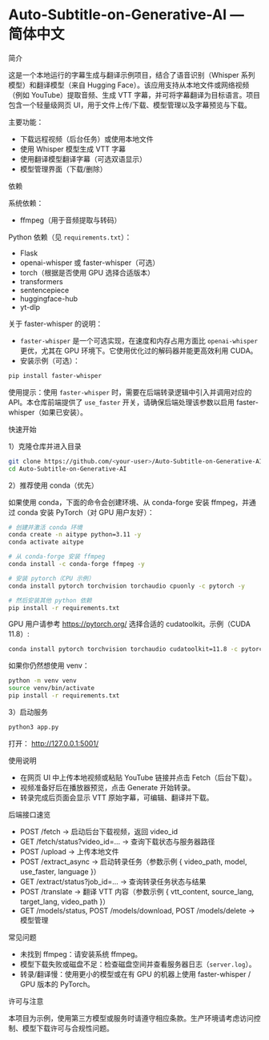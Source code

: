 # Auto-Subtitle-on-Generative-AI — 简体中文

简介

这是一个本地运行的字幕生成与翻译示例项目，结合了语音识别（Whisper 系列模型）和翻译模型（来自 Hugging Face）。该应用支持从本地文件或网络视频（例如 YouTube）提取音频、生成 VTT 字幕，并可将字幕翻译为目标语言。项目包含一个轻量级网页 UI，用于文件上传/下载、模型管理以及字幕预览与下载。

主要功能：
- 下载远程视频（后台任务）或使用本地文件
- 使用 Whisper 模型生成 VTT 字幕
- 使用翻译模型翻译字幕（可选双语显示）
- 模型管理界面（下载/删除）

依赖

系统依赖：
- ffmpeg（用于音频提取与转码）

Python 依赖（见 `requirements.txt`）：
- Flask
- openai-whisper 或 faster-whisper（可选）
- torch（根据是否使用 GPU 选择合适版本）
- transformers
- sentencepiece
- huggingface-hub
- yt-dlp

关于 faster-whisper 的说明：
- `faster-whisper` 是一个可选实现，在速度和内存占用方面比 `openai-whisper` 更优，尤其在 GPU 环境下。它使用优化过的解码器并能更高效利用 CUDA。
- 安装示例（可选）：

```bash
pip install faster-whisper
```

使用提示：使用 `faster-whisper` 时，需要在后端转录逻辑中引入并调用对应的 API。本仓库前端提供了 `use_faster` 开关，请确保后端处理该参数以启用 faster-whisper（如果已安装）。

快速开始

1）克隆仓库并进入目录

```bash
git clone https://github.com/<your-user>/Auto-Subtitle-on-Generative-AI.git
cd Auto-Subtitle-on-Generative-AI
```

2）推荐使用 conda（优先）

如果使用 conda，下面的命令会创建环境、从 conda-forge 安装 ffmpeg，并通过 conda 安装 PyTorch（对 GPU 用户友好）：

```bash
# 创建并激活 conda 环境
conda create -n aitype python=3.11 -y
conda activate aitype

# 从 conda-forge 安装 ffmpeg
conda install -c conda-forge ffmpeg -y

# 安装 pytorch（CPU 示例）
conda install pytorch torchvision torchaudio cpuonly -c pytorch -y

# 然后安装其他 python 依赖
pip install -r requirements.txt
```

GPU 用户请参考 https://pytorch.org/ 选择合适的 cudatoolkit。示例（CUDA 11.8）:

```bash
conda install pytorch torchvision torchaudio cudatoolkit=11.8 -c pytorch -c nvidia -y
```

如果你仍然想使用 venv：

```bash
python -m venv venv
source venv/bin/activate
pip install -r requirements.txt
```

3）启动服务

```bash
python3 app.py
```

打开： http://127.0.0.1:5001/

使用说明

- 在网页 UI 中上传本地视频或粘贴 YouTube 链接并点击 Fetch（后台下载）。
- 视频准备好后在播放器预览，点击 Generate 开始转录。
- 转录完成后页面会显示 VTT 原始字幕，可编辑、翻译并下载。

后端接口速览

- POST /fetch -> 启动后台下载视频，返回 video_id
- GET /fetch/status?video_id=... -> 查询下载状态与服务器路径
- POST /upload -> 上传本地文件
- POST /extract_async -> 启动转录任务（参数示例 { video_path, model, use_faster, language }）
- GET /extract/status?job_id=... -> 查询转录任务状态与结果
- POST /translate -> 翻译 VTT 内容（参数示例 { vtt_content, source_lang, target_lang, video_path }）
- GET /models/status, POST /models/download, POST /models/delete -> 模型管理

常见问题

- 未找到 ffmpeg：请安装系统 ffmpeg。
- 模型下载失败或磁盘不足：检查磁盘空间并查看服务器日志（`server.log`）。
- 转录/翻译慢：使用更小的模型或在有 GPU 的机器上使用 faster-whisper / GPU 版本的 PyTorch。

许可与注意

本项目为示例，使用第三方模型或服务时请遵守相应条款。生产环境请考虑访问控制、模型下载许可与合规性问题。
